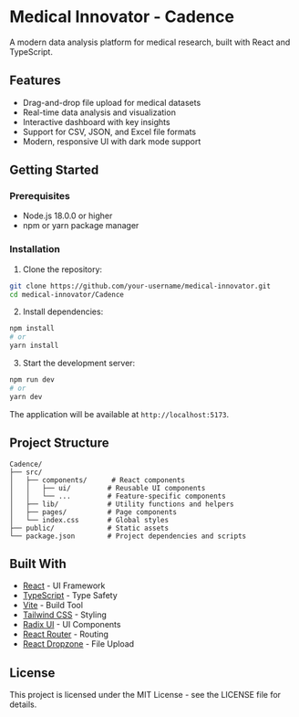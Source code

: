 # Medical Innovator - Cadence

A modern data analysis platform for medical research, built with React and TypeScript.

## Features

- Drag-and-drop file upload for medical datasets
- Real-time data analysis and visualization
- Interactive dashboard with key insights
- Support for CSV, JSON, and Excel file formats
- Modern, responsive UI with dark mode support

## Getting Started

### Prerequisites

- Node.js 18.0.0 or higher
- npm or yarn package manager

### Installation

1. Clone the repository:
```bash
git clone https://github.com/your-username/medical-innovator.git
cd medical-innovator/Cadence
```

2. Install dependencies:
```bash
npm install
# or
yarn install
```

3. Start the development server:
```bash
npm run dev
# or
yarn dev
```

The application will be available at `http://localhost:5173`.

## Project Structure

```
Cadence/
├── src/
│   ├── components/      # React components
│   │   ├── ui/         # Reusable UI components
│   │   └── ...         # Feature-specific components
│   ├── lib/            # Utility functions and helpers
│   ├── pages/          # Page components
│   └── index.css       # Global styles
├── public/             # Static assets
└── package.json        # Project dependencies and scripts
```

## Built With

- [React](https://reactjs.org/) - UI Framework
- [TypeScript](https://www.typescriptlang.org/) - Type Safety
- [Vite](https://vitejs.dev/) - Build Tool
- [Tailwind CSS](https://tailwindcss.com/) - Styling
- [Radix UI](https://www.radix-ui.com/) - UI Components
- [React Router](https://reactrouter.com/) - Routing
- [React Dropzone](https://react-dropzone.js.org/) - File Upload

## License

This project is licensed under the MIT License - see the LICENSE file for details.
